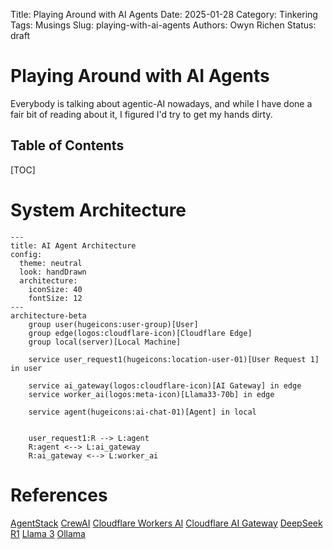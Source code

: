 Title: Playing Around with AI Agents
Date: 2025-01-28
Category: Tinkering
Tags: Musings
Slug: playing-with-ai-agents
Authors: Owyn Richen
Status: draft

# Playing Around with AI Agents

Everybody is talking about agentic-AI nowadays, and while I have done a fair bit of reading about it,
I figured I'd try to get my hands dirty.

## Table of Contents

[TOC]

# System Architecture

~~~mermaid
---
title: AI Agent Architecture
config:
  theme: neutral
  look: handDrawn
  architecture:
    iconSize: 40
    fontSize: 12
---
architecture-beta
    group user(hugeicons:user-group)[User]
    group edge(logos:cloudflare-icon)[Cloudflare Edge]
    group local(server)[Local Machine]

    service user_request1(hugeicons:location-user-01)[User Request 1] in user

    service ai_gateway(logos:cloudflare-icon)[AI Gateway] in edge
    service worker_ai(logos:meta-icon)[Llama33-70b] in edge

    service agent(hugeicons:ai-chat-01)[Agent] in local


    user_request1:R --> L:agent
    R:agent <--> L:ai_gateway
    R:ai_gateway <--> L:worker_ai
~~~

# References

[AgentStack](https://docs.agentstack.sh/introduction)
[CrewAI](https://github.com/crewAIInc/crewAI)
[Cloudflare Workers AI](https://developers.cloudflare.com/workers-ai/)
[Cloudflare AI Gateway](https://developers.cloudflare.com/ai-gateway/)
[DeepSeek R1](https://github.com/deepseek-ai/DeepSeek-R1)
[Llama 3](https://github.com/meta-llama/llama-models/blob/main/models/llama3_3/MODEL_CARD.md)
[Ollama](https://ollama.com/)